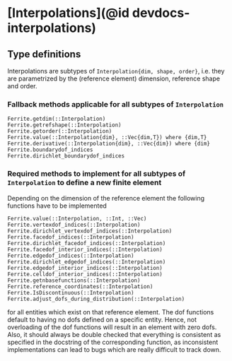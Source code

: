 # [Interpolations](@id devdocs-interpolations)

## Type definitions

Interpolations are subtypes of `Interpolation{dim, shape, order}`, i.e. they are
parametrized by the (reference element) dimension, reference shape and order.

### Fallback methods applicable for all subtypes of `Interpolation`

```@docs
Ferrite.getdim(::Interpolation)
Ferrite.getrefshape(::Interpolation)
Ferrite.getorder(::Interpolation)
Ferrite.value(::Interpolation{dim}, ::Vec{dim,T}) where {dim,T}
Ferrite.derivative(::Interpolation{dim}, ::Vec{dim}) where {dim}
Ferrite.boundarydof_indices
Ferrite.dirichlet_boundarydof_indices
```

### Required methods to implement for all subtypes of `Interpolation` to define a new finite element

Depending on the dimension of the reference element the following functions have to be implemented

```@docs
Ferrite.value(::Interpolation, ::Int, ::Vec)
Ferrite.vertexdof_indices(::Interpolation)
Ferrite.dirichlet_vertexdof_indices(::Interpolation)
Ferrite.facedof_indices(::Interpolation)
Ferrite.dirichlet_facedof_indices(::Interpolation)
Ferrite.facedof_interior_indices(::Interpolation)
Ferrite.edgedof_indices(::Interpolation)
Ferrite.dirichlet_edgedof_indices(::Interpolation)
Ferrite.edgedof_interior_indices(::Interpolation)
Ferrite.celldof_interior_indices(::Interpolation)
Ferrite.getnbasefunctions(::Interpolation)
Ferrite.reference_coordinates(::Interpolation)
Ferrite.IsDiscontinuous(::Interpolation)
Ferrite.adjust_dofs_during_distribution(::Interpolation)
```

for all entities which exist on that reference element. The dof functions default to having no
dofs defined on a specific entity. Hence, not overloading of the dof functions will result in an 
element with zero dofs. Also, it should always be double checked that everything is consistent as 
specified in the docstring of the corresponding function, as inconsistent implementations can
lead to bugs which are really difficult to track down.
